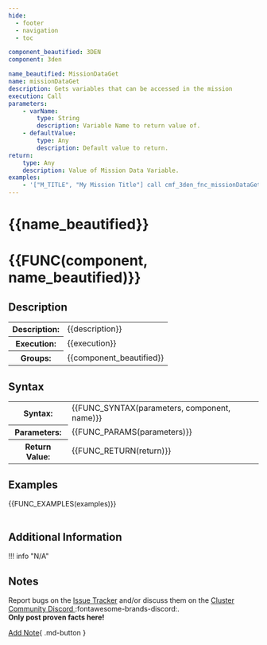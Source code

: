 ```yaml
---
hide:
  - footer
  - navigation
  - toc

component_beautified: 3DEN
component: 3den

name_beautified: MissionDataGet
name: missionDataGet
description: Gets variables that can be accessed in the mission
execution: Call
parameters:
    - varName:
        type: String
        description: Variable Name to return value of.
    - defaultValue:
        type: Any
        description: Default value to return.
return:
    type: Any
    description: Value of Mission Data Variable.
examples:
    - '["M_TITLE", "My Mission Title"] call cmf_3den_fnc_missionDataGet;'
---
```


# {{name_beautified}}

<h1 class="function" markdown>{{FUNC(component, name_beautified)}}</h1>

<h2 class="function">Description</h2>
<table class="function-table">
    <tr><th>Description:</th> <td>{{description}}</td></tr>
    <tr><th>Execution:</th> <td>{{execution}}</td></tr>
    <tr><th>Groups:</th> <td>{{component_beautified}}</td></tr>
</table>

<h2 class="function">Syntax</h2>
<table class="function-table">
    <tr><th>Syntax:</th> <td>{{FUNC_SYNTAX(parameters, component, name)}}</td></tr>
    <tr><th>Parameters:</th> <td markdown>
    {{FUNC_PARAMS(parameters)}}
    </td></tr>
    <tr><th>Return Value:</th> <td>{{FUNC_RETURN(return)}}</td></tr>
</table>

<h2 class="function">Examples</h2>
<table class="function-table">
    {{FUNC_EXAMPLES(examples)}}
</table>

<h2 class="function">Additional Information</h2>
!!! info "N/A"

<h2 class="function">Notes</h2>
<div class="function notes" markdown>

Report bugs on the [Issue Tracker]({{config.repo_url}}/issues) and/or discuss them on the [Cluster Community Discord ](#):fontawesome-brands-discord:.<br/>
**Only post proven facts here!**

[Add Note](#){ .md-button }

<!-- 
    TO ADD A NOTE COPY THE FOLLOWING:
!!! note

    Write note content here
    anything written with the current indentation will be added to this note
    ```scilab
        Code blocks should be formatted this way
    ```
 -->

</div>